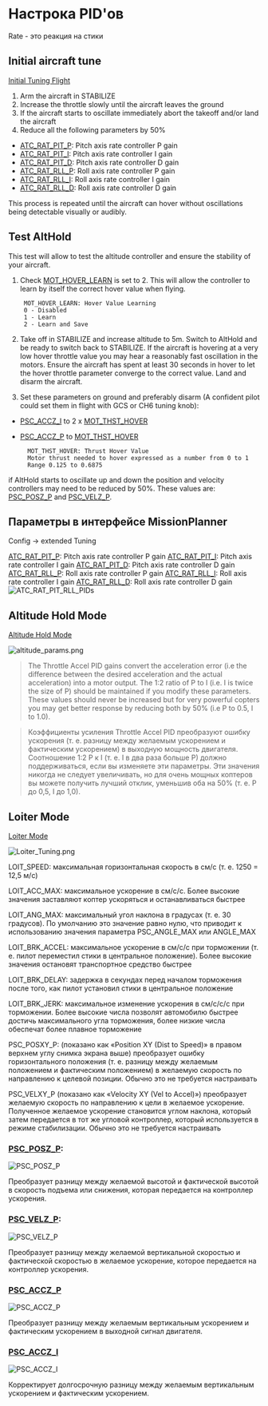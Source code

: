 # Настрока PID'ов

Rate - это реакция на стики

## Initial aircraft tune

[Initial Tuning Flight](https://ardupilot.org/copter/docs/initial-tuning-flight.html)

1. Arm the aircraft in STABILIZE
2. Increase the throttle slowly until the aircraft leaves the ground
3. If the aircraft starts to oscillate immediately abort the takeoff and/or land the aircraft
4. Reduce all the following parameters by 50%

* [ATC_RAT_PIT_P](https://ardupilot.org/copter/docs/parameters.html#atc-rat-pit-p-ac-attitudecontrol-multi): Pitch axis rate controller P gain
* [ATC_RAT_PIT_I](https://ardupilot.org/copter/docs/parameters.html#atc-rat-pit-i-ac-attitudecontrol-multi): Pitch axis rate controller I gain
* [ATC_RAT_PIT_D](https://ardupilot.org/copter/docs/parameters.html#atc-rat-pit-d-ac-attitudecontrol-multi): Pitch axis rate controller D gain
* [ATC_RAT_RLL_P](https://ardupilot.org/copter/docs/parameters.html#atc-rat-rll-p-ac-attitudecontrol-multi): Roll axis rate controller P gain
* [ATC_RAT_RLL_I](https://ardupilot.org/copter/docs/parameters.html#atc-rat-rll-i-ac-attitudecontrol-multi): Roll axis rate controller I gain
* [ATC_RAT_RLL_D](https://ardupilot.org/copter/docs/parameters.html#atc-rat-rll-d-ac-attitudecontrol-multi): Roll axis rate controller D gain

This process is repeated until the aircraft can hover without oscillations being detectable visually or audibly.

## Test AltHold
This test will allow to test the altitude controller and ensure the stability of your aircraft.

1. Check [MOT_HOVER_LEARN](https://ardupilot.org/copter/docs/parameters.html#mot-hover-learn) is set to 2. This will allow the controller to learn by itself the correct hover value when flying.

        MOT_HOVER_LEARN: Hover Value Learning
        0 - Disabled
        1 - Learn
        2 - Learn and Save

2. Take off in STABILIZE and increase altitude to 5m. Switch to AltHold and be ready to switch back to STABILIZE. If the aircraft is hovering at a very low hover throttle value you may hear a reasonably fast oscillation in the motors. Ensure the aircraft has spent at least 30 seconds in hover to let the hover throttle parameter converge to the correct value. Land and disarm the aircraft.
3. Set these parameters on ground and preferably disarm (A confident pilot could set them in flight with GCS or CH6 tuning knob):

* [PSC_ACCZ_I](#psc_accz_i) to 2 x [MOT_THST_HOVER](https://ardupilot.org/copter/docs/parameters.html#mot-thst-hover)
* [PSC_ACCZ_P](#psc_accz_p) to [MOT_THST_HOVER](https://ardupilot.org/copter/docs/parameters.html#mot-thst-hover)

        MOT_THST_HOVER: Thrust Hover Value
        Motor thrust needed to hover expressed as a number from 0 to 1
        Range 0.125 to 0.6875

if AltHold starts to oscillate up and down the position and velocity controllers may need to be reduced by 50%. These values are: [PSC_POSZ_P](https://ardupilot.org/copter/docs/parameters.html#psc-posz-p) and [PSC_VELZ_P](https://ardupilot.org/copter/docs/parameters.html#psc-velz-p).

## Параметры в интерфейсе MissionPlanner

Config -> extended Tuning

[ATC_RAT_PIT_P](https://ardupilot.org/copter/docs/parameters.html#atc-rat-pit-p-ac-attitudecontrol-multi): Pitch axis rate controller P gain
[ATC_RAT_PIT_I](https://ardupilot.org/copter/docs/parameters.html#atc-rat-pit-i-ac-attitudecontrol-multi): Pitch axis rate controller I gain
[ATC_RAT_PIT_D](https://ardupilot.org/copter/docs/parameters.html#atc-rat-pit-d-ac-attitudecontrol-multi): Pitch axis rate controller D gain
[ATC_RAT_RLL_P](https://ardupilot.org/copter/docs/parameters.html#atc-rat-rll-p-ac-attitudecontrol-multi): Roll axis rate controller P gain
[ATC_RAT_RLL_I](https://ardupilot.org/copter/docs/parameters.html#atc-rat-rll-i-ac-attitudecontrol-multi): Roll axis rate controller I gain
[ATC_RAT_RLL_D](https://ardupilot.org/copter/docs/parameters.html#atc-rat-rll-d-ac-attitudecontrol-multi): Roll axis rate controller D gain
![ATC_RAT_PIT_RLL_PIDs](ATC_RAT_PIT_RLL_PID.png)

## Altitude Hold Mode

[Altitude Hold Mode](https://ardupilot.org/copter/docs/altholdmode.html)

![altitude_params.png](altitude_params.png)

> The Throttle Accel PID gains convert the acceleration error (i.e the difference between the desired acceleration and the actual acceleration) into a motor output.  The 1:2 ratio of P to I (i.e. I is twice the size of P) should be maintained if you modify these parameters. These values should never be increased but for very powerful copters you may get better response by reducing both by 50% (i.e P to 0.5, I to 1.0).

> Коэффициенты усиления Throttle Accel PID преобразуют ошибку ускорения (т. е. разницу между желаемым ускорением и фактическим ускорением) в выходную мощность двигателя. Соотношение 1:2 P к I (т. е. I в два раза больше P) должно поддерживаться, если вы изменяете эти параметры. Эти значения никогда не следует увеличивать, но для очень мощных коптеров вы можете получить лучший отклик, уменьшив оба на 50% (т. е. P до 0,5, I до 1,0).

## Loiter Mode

[Loiter Mode](https://ardupilot.org/copter/docs/loiter-mode.html)

![Loiter_Tuning.png](Loiter_Tuning.png)

LOIT_SPEED: максимальная горизонтальная скорость в см/с (т. е. 1250 = 12,5 м/с)

LOIT_ACC_MAX: максимальное ускорение в см/с/с. Более высокие значения заставляют коптер ускоряться и останавливаться быстрее

LOIT_ANG_MAX: максимальный угол наклона в градусах (т. е. 30 градусов). По умолчанию это значение равно нулю, что приводит к использованию значения параметра PSC_ANGLE_MAX или ANGLE_MAX

LOIT_BRK_ACCEL: максимальное ускорение в см/с/с при торможении (т. е. пилот переместил стики в центральное положение). Более высокие значения остановят транспортное средство быстрее

LOIT_BRK_DELAY: задержка в секундах перед началом торможения после того, как пилот установил стики в центральное положение

LOIT_BRK_JERK: максимальное изменение ускорения в см/с/с/с при торможении. Более высокие числа позволят автомобилю быстрее достичь максимального угла торможения, более низкие числа обеспечат более плавное торможение

PSC_POSXY_P: (показано как «Position XY (Dist to Speed)» в правом верхнем углу снимка экрана выше) преобразует ошибку горизонтального положения (т. е. разницу между желаемым положением и фактическим положением) в желаемую скорость по направлению к целевой позиции. Обычно это не требуется настраивать

PSC_VELXY_P (показано как «Velocity XY (Vel to Accel)») преобразует желаемую скорость по направлению к цели в желаемое ускорение. Полученное желаемое ускорение становится углом наклона, который затем передается в тот же угловой контроллер, который используется в режиме стабилизации. Обычно это не требуется настраивать

### [PSC_POSZ_P](https://ardupilot.org/copter/docs/parameters.html#psc-posz-p):
![PSC_POSZ_P](PSC_POSZ_P.png)

Преобразует разницу между желаемой высотой и фактической высотой в скорость подъема или снижения, которая передается на контроллер ускорения.

### [PSC_VELZ_P](https://ardupilot.org/copter/docs/parameters.html#psc-velz-p):
![PSC_VELZ_P](PSC_VELZ_P.png)

Преобразует разницу между желаемой вертикальной скоростью и фактической скоростью в желаемое ускорение, которое передается на контроллер ускорения.

### [PSC_ACCZ_P](https://ardupilot.org/copter/docs/parameters.html#psc-accz-p)

![PSC_ACCZ_P](PSC_ACCZ_P.png)

Преобразует разницу между желаемым вертикальным ускорением и фактическим ускорением в выходной сигнал двигателя.

### [PSC_ACCZ_I](https://ardupilot.org/copter/docs/parameters.html#psc-accz-i)

![PSC_ACCZ_I](PSC_ACCZ_I.png)

Корректирует долгосрочную разницу между желаемым вертикальным ускорением и фактическим ускорением.
